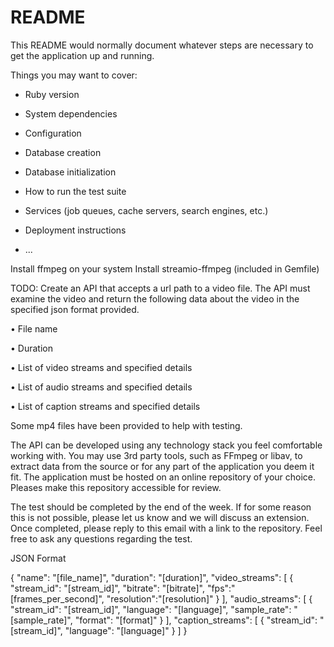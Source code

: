# README

This README would normally document whatever steps are necessary to get the
application up and running.

Things you may want to cover:

* Ruby version

* System dependencies

* Configuration

* Database creation

* Database initialization

* How to run the test suite

* Services (job queues, cache servers, search engines, etc.)

* Deployment instructions

* ...


Install ffmpeg on your system
Install streamio-ffmpeg (included in Gemfile)

TODO:
Create an API that accepts a url path to a video file. The API must examine the video and return the following data about the video in the specified json format provided.

•             File name

•             Duration

•             List of video streams and specified details

•             List of audio streams and specified details

•             List of caption streams and specified details



Some mp4 files have been provided to help with testing.



The API can be developed using any technology stack you feel comfortable working with. You may use 3rd party tools, such as FFmpeg or libav, to extract data from the source or for any part of the application you deem it fit. The application must be hosted on an online repository of your choice. Pleases make this repository accessible for review.



The test should be completed by the end of the week. If for some reason this is not possible, please let us know and we will discuss an extension. Once completed, please reply to this email with a link to the repository. Feel free to ask any questions regarding the test.


JSON Format

{
    "name": "[file_name]",
    "duration": "[duration]",
  "video_streams": [
        {
            "stream_id": "[stream_id]",
            "bitrate": "[bitrate]",
            "fps":"[frames_per_second]",
            "resolution":"[resolution]"
        }
    ],
    "audio_streams": [
        {
            "stream_id": "[stream_id]",
            "language": "[language]",
            "sample_rate": "[sample_rate]",
            "format": "[format]"
        }
    ],
    "caption_streams": [
        {
            "stream_id": "[stream_id]",
            "language": "[language]"
        }
    ]
}
